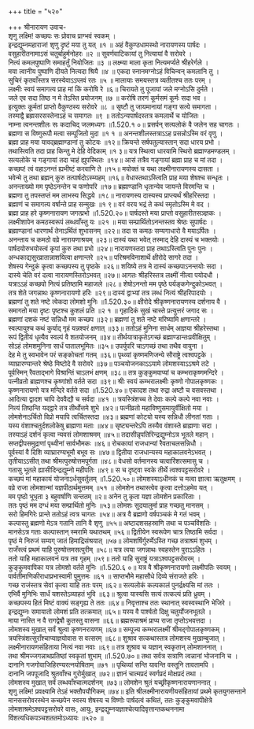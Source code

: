 +++
title = "५२०"

+++
श्रीनारायण उवाच-  
शृणु लक्ष्मि! कच्छपः सः प्रोवाच प्राग्भवं स्वकम् ।  
इन्द्रद्युम्नमहाराज! शृणु दृष्टं मया तु यत् ॥१ ॥
अहं वैकुण्ठधामस्थो नारायणस्य पार्षदः ।  
वसुहारीतनामाऽसं चतुर्बाहुर्मनोहरः ॥२ ॥
सुवर्णवाटिकायां तु नित्यायां वै सरोवरे ।  
नित्यं कमलपुष्पाणि समाहर्तुं नियोजितः ॥३ ॥
लक्ष्म्या माला कृता नित्यमर्प्यते श्रीहरेर्गले ।  
मया त्वानीय पुष्पाणि दीयते नित्यदा श्रियै ॥४ ॥
एकदा स्नानमग्नोऽहं विचिन्वन् कमलानि तु ।  
सुचिरं कृतवाँस्तत्र सरस्येवाऽऽप्लवं रतः ॥५ ॥
मालायाः समयस्तत्र व्यतीतश्च ततः परम् ।  
लक्ष्मीः स्वयं समागत्य प्राह मां किं करोषि रे ॥६॥
चिरायते तु पूजायां जले मग्नोऽसि दुर्मते ।  
जले एव सदा तिष्ठ न मे तेऽस्ति प्रयोजनम् ॥७ ॥
करोषि तरणं कूर्मसमं कूर्मः सदा भव ।  
इत्युक्तः कूर्मतां प्राप्तो वैकुण्ठस्य सरोवरे ॥८ ॥
सृष्टौ तु जायमानायां गङ्गा सत्ये समागता ।  
तस्माद्वै ब्रह्मसरसस्तेनाऽहं च समागतः ॥९ ॥
ततोऽन्यपार्षदस्तत्र कमलार्थे च योजितः ।  
नाम्ना त्वनन्तशीलः सः कदाचिद् जलमध्यगः ॥1.520.१ ०॥
प्रसर्पन् सत्यलोकं वै जलेन सह चागतः ।  
ब्रह्मणा स विष्णुरूपौ मत्वा सम्पूजितो मुदा ॥१ १ ॥
अनन्तशीलस्तत्राऽऽह प्रसन्नोऽस्मि वरं वृणु ।  
ब्रह्मा प्राह मया यावद्ब्रह्माण्डानां तु कोटयः ॥१२॥
क्रियन्ते सर्षपतुल्यास्तान् सदा धारय प्रभो ।  
तथास्त्विति तदा प्राह किन्तु मे देहि वेदिकाम् ॥१ ३॥
यत्र स्थित्वा धारयामि स्थिरो ब्रह्माण्डमण्डलम् ।  
सत्यलोके च गङ्गायां तदा चाहं ह्युपस्थितः ॥१४॥
आसं तत्रैव गङ्गायां ब्रह्मा प्राह च मां तदा ।  
कच्छप! त्वं वहाऽनन्तं ह्यभीष्टं करवाणि ते ॥१५॥
मयोक्तं च यथा लक्ष्मीनारायणस्य दासता ।  
भवेन्मे तु तथा ब्रह्मन् कुरु तत्पार्षदोऽस्म्यहम् ॥१६॥
वेधास्तथाऽस्त्विति प्राह मया शेषश्च सन्धृतः ।  
अनन्ताख्यो मम पृष्ठेऽनन्तेन च फणोपरि ॥१७॥
ब्रह्माण्डानि धृतान्येव जायन्ते विरमन्ति च ।  
ब्रह्मणा तु तपस्तप्तं मम लाभस्य सिद्धये ॥१८॥
नारायणस्य दास्यस्य प्राप्त्यर्थं श्रीहरिस्तदा ।  
ब्रह्माणं च समागत्य वर्षान्ते प्राह सन्मुखः ॥१ ९॥
वरं वरय भद्रं ते कथं स्मृतोऽस्मि मे वद ।  
ब्रह्मा प्राह हरे कृष्णनारायण जगत्प्रभो ॥1.520.२०॥
पार्षदस्ते मया प्राप्तो वसुहारीतसञ्ज्ञकः ।  
लक्ष्मीशापेन कमठस्वरूपं लब्धवाँस्तु यः ॥२१ ॥
मया सम्प्रार्थितोऽनन्तस्तव श्रेष्ठः सुपार्षदः ।  
ब्रह्माण्डानां धारणार्थं तेनाऽर्थितं शुभासनम् ॥२२॥
तदा स कमठः सम्यगाधारो वै मयाऽर्पितः ।  
अनन्ताय च कमठो वव्रे नारायणाश्रयम् ॥२३॥
दास्यं यथा भवेत् तस्माद् देहि दास्यं च भक्तयोः ।  
पार्षदयोरुभयोस्त्वं कृपां कुरु तथा प्रभो ॥२४॥
नारायणस्तदा प्राह तथाऽस्त्विति पुनः पुनः ।  
अन्धकाद्यसुरव्रातान्नाशयित्वा क्षणान्तरे ॥२५॥
परिश्रमविनाशार्थॆ क्षीरोदे सागरे तदा ।  
शेषस्य गेन्दुकं कृत्वा कच्छपस्य तु पृष्ठके ॥२६॥
शयिष्ये तत्र मे दास्यं कच्छपाऽनन्तयोः सदा ।  
दास्ये चेति वरं दत्वा नारायणस्तिरोऽभवत् ॥२७॥
आगतः श्रीहरिस्तत्र लक्ष्मीं नीत्वा पयोदधौ ।  
यत्राऽऽहं कच्छपो नित्यं प्रतिष्ठामि महाजले ॥२८॥
शेषोऽनन्तो मम पृष्ठे पर्यङ्कगेन्दुकोऽभवत् ।  
तत्र शेते जगन्नाथः कृष्णनारायणो हरिः ॥२९॥
दास्यं द्वाभ्यां तत्र लब्धं नित्यं श्रीहरिपादयोः ।  
ब्रह्मणां तु शते नष्टे त्वेकदा लोमशो मुनिः ॥1.520.३०॥
क्षीरोदे श्रीकृष्णनारायणस्य दर्शनाय वै ।  
समागतो मया दृष्टः पृष्टश्च कुशलं प्रति ॥२ १ ॥
गृहादिकं सुखं चास्ते प्रत्युत्तरं जगाद सः ।  
ब्रह्मणां दशकं नष्टं सन्निधौ मम कच्छप ॥३२॥
ब्रह्मणां तु शते नष्टे मरिष्यामि क्षणान्तरे ।  
स्वल्पायुश्च कथं कुर्याद् गृहं यन्नश्वरं क्षणात् ॥३३॥
ततोऽहं मुनिना सार्धम् आज्ञया श्रीहरेस्तथा ।  
रूपं द्वितीयं धृत्यैव स्वल्पं वै शतयोजनम् ॥३४॥
तीर्थयात्राकृतेऽगच्छं ब्रह्माण्डान्तःप्रवीक्षितुम् ।  
सोऽहं लोमशमुनिना सार्धं पातालभूमितः ॥३५॥
उपर्युपरि चाऽगच्छं तथा तथैव वायुना ।  
देह मे तु स्वभावेन परं सङ्कोचतां गतम् ॥३६॥
पृथ्व्यां कृष्णमणिजन्ये सौराष्ट्रे त्वश्वपट्टके ।  
व्याघ्रारण्यान्तरे श्रेष्ठे मिष्टोदे वै सरोवरे ॥३७॥
पञ्चयोजनकाऽऽयामे लोमशस्याऽऽश्रमे तटे ।  
पूर्वस्मिन् रैवताद्भागे विश्रान्तिं चाऽलभं क्षणम् ॥३८॥
तत्र कुङ्कुमवाप्यां च कम्भराकृष्णमन्दिरे ।  
पत्नीव्रतो ब्राह्मणश्च कृष्णांशो वर्तते सदा ॥३९॥
श्रीः स्वयं कम्भरालक्ष्मीः कृष्णो गोपालकृष्णकः ।  
कृष्णनारायणो यत्र मन्दिरे वर्तते सदा ॥1.520.४०॥
एकादश तथा रुद्रा अष्टौ च वसवस्तथा ।  
आदित्या द्वादश चापि देववैद्यौ च सर्वदा ॥४१ ॥
त्रयस्त्रिंशच्च ते देवाः कल्पे कल्पे नवा नवाः ।  
नित्यं तिष्ठन्ति यद्द्वारे तत्र तीर्थोत्तमे शुभे ॥४२॥
पत्नीव्रतो महाविष्णुसमायुर्वीक्षितो मया ।  
लोमशेनाऽर्चितो विप्रो मयापि त्वर्चितस्तदा ॥४३॥
ब्रह्मणां कोटयो यस्य सन्निधौ लीनतां गताः ।  
यस्य वंशाश्चतुर्दशलोकेषु ब्राह्मणा मताः ॥४४॥
सृष्ट्यन्तरेऽपि तस्यैव वंशास्ते ब्राह्मणाः सदा ।  
तस्याऽहं दर्शनं कृत्वा न्यवसं लोमशाश्रमम् ॥४५॥
तदासीन्नृपतिरिन्द्रद्युम्नोऽत्र भूतले महान् ।  
सप्तद्वीपसमुद्राणां पृथ्वीनां सार्वभौमकः ॥४६॥
रोचकायां राजधान्यां रैवताचलसन्निधौ ।  
पूर्वस्यां वै दिशि व्याघ्रारण्यभूमौ बभूव सः ॥४७॥
द्वितीया राजधान्यस्य महाकालवनेऽभवत् ।  
तृतीयाऽऽसीत् तथा श्रीमत्पुरुषोत्तमपूर्गता ॥४८॥
वेधसो वर्तमानस्य चत्वारिंशत्समासु च ।  
गतासु भूतले ह्यासीदिन्द्रद्युम्नो महीपतिः ॥४९॥
स च दृष्ट्वा स्वके तीर्थे त्वश्वपट्टसरोवरे ।  
कच्छपं मां महाकायं योजनाऽर्धसुवर्तुलम् ॥1.520.५०॥
लोमशस्याऽधीनकं च मत्वा ज्ञात्वा ऋतुक्षमम् ।  
वव्रे राजा लोमशान्मां यज्ञपीठार्थमुत्तमम् ॥५१ ॥
लोमशेन तथास्त्वेव कृत्वा दत्तोऽहमेव यत् ।  
मम पृष्ठो भूभृता ३ बहुवर्षाणि सन्ततम् ॥२॥
अनेन तु कृता यज्ञा लोमशेन प्रकारिताः ।  
ततः पृष्ठं मम दग्धं मया सम्प्रार्थितो मुनिः ॥५३॥
लोमशः सुदयालुर्मा प्राह गच्छतु मानसम् ।  
सरो हिमगिरेः प्रान्ते ततोऽहं त्वत्र चागतः ॥५४॥
अत्र वै ब्रह्मणो वर्षपञ्चकं मे गतं भवम् ।  
कल्पास्तु ब्रह्मणो मेऽत्र गतानि तानि वै शृणु ॥५५॥
अष्टादशसहस्राणि तथा च पञ्चविंशतिः ।  
मानसेऽत्र गताः कल्पास्तान् स्मरामि यथातथम् ॥५६॥
द्वितीयेन स्वरूपेण चात्र तिष्ठामि सर्वदा ।  
पृष्ठं मे निरुजं सम्यग् जातं हिमाद्रिसंश्रयात् ॥५७॥
लोमशर्षिर्गुरुर्मेऽस्ति गच्छ तत्राश्रमं शुभम् ।  
राजँस्त्वं प्रथमं याहि पुरुषोत्तमसत्पुरीम् ॥५८॥
यत्र त्वया जगन्नाथः स्वहस्तेन पुराऽऽहितः ।  
ततो याहि महाकालवनं यत्र तव गृहम् ॥५९॥
ततो याहि सुराष्ट्रं यत्राऽश्वपट्टसरोवरम् ।  
कुङ्कुमवापिका यत्र लोमशो वर्तते मुनिः ॥1.520.६ ०॥
यत्र वै श्रीकृष्णनारायणो लक्ष्मीपतिः स्वयम् ।  
पार्वतीमाणिकीराधाप्रभास्वामी पुमुत्तमः ॥६१ ॥
साप्तभौमे महासौधे दिव्ये संराजते हरिः ।  
गच्छ राजंस्तत्र सेवां कृत्वा याहि ततः परम् ॥६२॥
सत्यलोकं कल्पकालं पुनर्द्रक्ष्यसि मां ततः ।  
एभिर्वै मुनिभिः सार्धं यशस्तेऽव्याहतं भुवि ॥६३॥
श्रुत्वा यास्यसि सत्यं तत्कल्पं प्रति ध्रुवम् ।  
कच्छपस्य हितं मिष्टं वाक्यं सङ्गृह्य ते ततः ॥६४॥
निवृत्ताश्च ततः स्थानात् स्वस्वस्थानि भेजिरे ।  
इन्द्रद्युम्नः समायातो लोमशं प्रति तत्क्रमात् ॥६५॥
यस्य वै पार्श्वतो दिक्षु चतुर्योजनभूतले ।  
माया नास्ति न वै रागद्वेषौ कुतस्तु वासना ॥६६॥
ब्रह्मरूपाश्रमं प्राप्य राजा तृप्तोऽभवत्तदा ।  
लोमशस्य मुखात् सर्वं श्रुत्वा कृष्णनरायणम् ॥६७॥
सम्पूज्य कम्भरालक्ष्मीं श्रीमद्गोपालकृष्णकम् ।  
त्रयस्त्रिंशत्सुराँश्चाप्याज्ञयोवास स वत्सरम् ॥६८॥
शुश्राव सत्कथास्तत्र लोमशस्य मुखाम्बुजात् ।  
लक्ष्मीनारायणसंहिताया नित्यं नवा नवाः ॥६९॥
तत्र शुश्राव च यज्ञान् स्वकृतान् लोमशाननात् ।  
तथा श्रीमज्जगन्नाथप्रतिष्ठां स्वकृतां शुभाम् ॥1.520.७०॥
तथा सर्वत्र सत्राणि त्वन्नानां भोजनानि च ।  
दानानि गजगोवाजिहिरण्यरत्नयोषिताम् ॥७१ ॥
पृथिव्यां सन्ति यावन्ति वस्तूनि तावतामपि ।  
दानानि जपपूजादि श्रुतवाँश्च गुरोर्मुखात् ॥७२॥
ज्ञानं चात्मप्रदं स्वर्गप्रदं मोक्षप्रदं तथा ।  
लोमशस्य मुखात् सर्वं लब्धवाँश्चात्मदर्शनम् ॥७३॥
लोमशेन श्रुतं यच्छ्रीकृष्णनारायणाननात् ।  
शृणु लक्ष्मि! प्रवक्ष्यामि तेऽहं भक्तौपयौगिकम् ॥७४॥
इति श्रीलक्ष्मीनारायणीयसंहितायां प्रथमे कृतयुगसन्ताने मानससरोवरस्थेन कच्छपेन स्वस्य शेषस्य च विष्णोः पार्षदत्वं कथितं, ततः कुङ्कुमवापीक्षेत्रे लोमशाश्रमेऽश्वपट्टसरोवरे वासः, आयुः, इन्द्रद्युम्नयज्ञाश्चेत्यादिवृत्तान्तकथननामा विंशत्यधिकपञ्चशततमोऽध्यायः ॥५२० ॥
    
